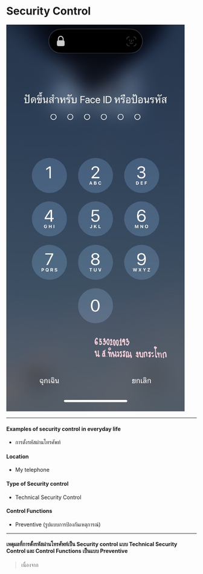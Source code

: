 # Security Control
![Image](image/ex.jpg)

---

#### Examples of security control in everyday life
* การตั้งรหัสผ่านโทรศัพท์
#### Location
* My telephone
#### Type of Security control
* Technical Security Control
#### Control Functions
* Preventive (รูปแบบการป้องกันเหตุการณ์)

---

#### เหตุผลที่การตั้งรหัสผ่านโทรศัพท์เป็น Security control แบบ Technical Security Control และ Control Functions เป็นแบบ Preventive
> เนื่องจาก
